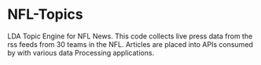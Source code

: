 # NFL-Topics
LDA Topic Engine for NFL News.  This code collects live press data from the rss feeds from 30 teams in the NFL.  Articles are placed into APIs consumed by with various data Processing applications.

